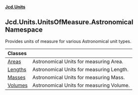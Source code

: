 #### [Jcd.Units](index 'index')

## Jcd.Units.UnitsOfMeasure.Astronomical Namespace

Provides units of measure for various Astronomical unit types.

| Classes | |
| :--- | :--- |
| [Areas](Areas 'Jcd.Units.UnitsOfMeasure.Astronomical.Areas') | Astronomical Units for measuring Area. |
| [Lengths](Lengths 'Jcd.Units.UnitsOfMeasure.Astronomical.Lengths') | Astronomical Units for measuring Length. |
| [Masses](Masses 'Jcd.Units.UnitsOfMeasure.Astronomical.Masses') | Astronomical Units for measuring Mass. |
| [Volumes](Volumes 'Jcd.Units.UnitsOfMeasure.Astronomical.Volumes') | Astronomical Units for measuring Volume. |
